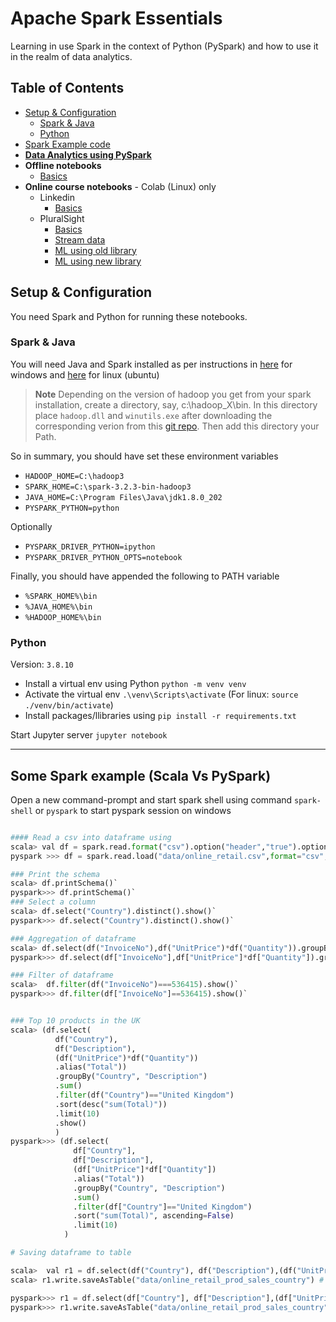 # Apache Spark Essentials <!-- omit in toc -->

Learning in use Spark in the context of Python (PySpark) and how to use it in the realm of data analytics.

## Table of Contents <!-- omit in toc -->
- [Setup & Configuration](#setup--configuration)
  - [Spark & Java](#spark--java)
  - [Python](#python)
- [Spark Example code](#some-spark-example-scala-vs-pyspark)
- **[Data Analytics using PySpark](DataAnalysis/README.md)**
- **Offline notebooks**
  - [Basics](./BasicOperations.ipynb)
- **Online course notebooks** - Colab (Linux) only
  - Linkedin
    - [Basics](./SparkByLinkedin.ipynb) 
  - PluralSight
    - [Basics](./SparkByPluralsight.ipynb)
    - [Stream data](./SparkStreamByPluralsight.ipynb)
    - [ML using old library](./ML_SparkByPluralsight.ipynb)
    - [ML using new library](./ML_2_SparkByPluralsight.ipynb)

## Setup & Configuration
You need Spark and Python for running these notebooks.

### Spark & Java
You will need Java and Spark installed as per instructions in [here](https://sparkbyexamples.com/spark/apache-spark-installation-on-windows/) for windows and [here](https://sparkbyexamples.com/spark/spark-installation-on-linux-ubuntu/) for linux (ubuntu)

> **Note** Depending on the version of hadoop you get from your spark installation, create a directory, say, c:\hadoop_X\bin. In this directory place `hadoop.dll` and `winutils.exe` after downloading the corresponding verion from this [git repo](https://github.com/kontext-tech/winutils). Then add this directory your Path.

So in summary, you should have set these environment variables
- `HADOOP_HOME=C:\hadoop3`
- `SPARK_HOME=C:\spark-3.2.3-bin-hadoop3`
- `JAVA_HOME=C:\Program Files\Java\jdk1.8.0_202`
- `PYSPARK_PYTHON=python`

Optionally
- `PYSPARK_DRIVER_PYTHON=ipython`
- `PYSPARK_DRIVER_PYTHON_OPTS=notebook`

Finally, you should have appended the following to PATH variable
- `%SPARK_HOME%\bin`
- `%JAVA_HOME%\bin`
- `%HADOOP_HOME%\bin`

### Python
Version: `3.8.10`

- Install a virtual env using Python `python -m venv venv`
- Activate the virtual env `.\venv\Scripts\activate` (For linux: `source ./venv/bin/activate`)
- Install packages/llibraries using `pip install -r requirements.txt`

Start Jupyter server `jupyter notebook`

---

## Some Spark example (Scala Vs PySpark)

Open a new command-prompt and start spark shell using command `spark-shell` or `pyspark` to start pyspark session on windows

```python

#### Read a csv into dataframe using
scala> val df = spark.read.format("csv").option("header","true").option("inferSchema","true").load("data/online_retail.csv")
pyspark >>> df = spark.read.load("data/online_retail.csv",format="csv",header="true",inferSchema="true")

### Print the schema
scala> df.printSchema()`
pyspark>>> df.printSchema()`
### Select a column
scala> df.select("Country").distinct().show()`
pyspark>>> df.select("Country").distinct().show()`

### Aggregation of dataframe
scala> df.select(df("InvoiceNo"),df("UnitPrice")*df("Quantity")).groupBy("InvoiceNo").sum().show()`
pyspark>>> df.select(df["InvoiceNo"],df["UnitPrice"]*df["Quantity"]).groupBy("InvoiceNo").sum().show()`

### Filter of dataframe
scala>  df.filter(df("InvoiceNo")===536415).show()`
pyspark>>> df.filter(df["InvoiceNo"]==536415).show()`


### Top 10 products in the UK
scala> (df.select(
          df("Country"), 
          df("Description"),
          (df("UnitPrice")*df("Quantity"))
          .alias("Total"))
          .groupBy("Country", "Description")
          .sum()
          .filter(df("Country")=="United Kingdom")
          .sort(desc("sum(Total)"))
          .limit(10)
          .show()
          )
pyspark>>> (df.select(
              df["Country"], 
              df["Description"],
              (df["UnitPrice"]*df["Quantity"])
              .alias("Total"))
              .groupBy("Country", "Description")
              .sum()
              .filter(df["Country"]=="United Kingdom")
              .sort("sum(Total)", ascending=False)
              .limit(10)
            )

# Saving dataframe to table

scala>  val r1 = df.select(df("Country"), df("Description"),(df("UnitPrice")*df("Quantity")).alias("Total"))
scala> r1.write.saveAsTable("data/online_retail_prod_sales_country") # will trow errror

pyspark>>> r1 = df.select(df["Country"], df["Description"],(df["UnitPrice"]*df["Quantity"]).alias("Total"))
pyspark>>> r1.write.saveAsTable("data/online_retail_prod_sales_country") # will trow errror
```